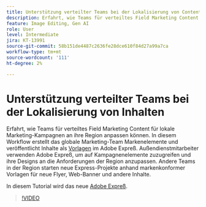 ```yaml
---
title: Unterstützung verteilter Teams bei der Lokalisierung von Content
description: Erfahrt, wie Teams für verteiltes Field Marketing Content für lokale Marketing-Kampagnen an ihre Region anpassen können.
feature: Image Editing, Gen AI
role: User
level: Intermediate
jira: KT-13991
source-git-commit: 58b151de4487c2636fe28dce610f84d27a99a7ca
workflow-type: tm+mt
source-wordcount: '111'
ht-degree: 2%

---
```


# Unterstützung verteilter Teams bei der Lokalisierung von Inhalten

Erfahrt, wie Teams für verteiltes Field Marketing Content für lokale Marketing-Kampagnen an ihre Region anpassen können. In diesem Workflow erstellt das globale Marketing-Team Markenelemente und veröffentlicht Inhalte als [Vorlagen](create-templates.md) im Adobe Expreß. Außendienstmitarbeiter verwenden Adobe Expreß, um auf Kampagnenelemente zuzugreifen und ihre Designs an die Anforderungen der Region anzupassen. Andere Teams in der Region starten neue Express-Projekte anhand markenkonformer Vorlagen für neue Flyer, Web-Banner und andere Inhalte.

In diesem Tutorial wird das neue [Adobe Expreß](https://www.adobe.com/express/).

>[!VIDEO](https://video.tv.adobe.com/v/3424391?quality=12&learn=on&hidetitle=true)
